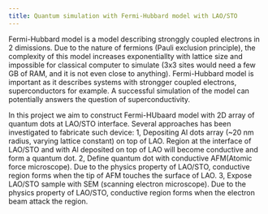 ```yaml
---
title: Quantum simulation with Fermi-Hubbard model with LAO/STO
---
```


Fermi-Hubbard model is a model describing stronggly coupled electrons in 2 dimissions. Due to the nature of fermions (Pauli exclusion principle), the complexity of this model increases exponentiallty with lattice size and impossible for classical computer to simulate (3x3 sites would need a few GB of RAM, and it is not even close to anything). Fermi-Hubbard model is important as it describes systems with strongger coupled electrons, superconductors for example. A successful simulation of the model can potentially answers the question of superconductivity.

In this project we aim to construct Fermi-HUbaard model with 2D array of quantum dots at LAO/STO interface. Several approaches has been investigated to fabricate such device:
1, Depositing Al dots array (~20 nm radius, varying lattice constant) on top of LAO. Region at the interface of LAO/STO and with Al deposited on top of LAO will become conductive and form a quantum dot.
2, Define quantum dot with conductive AFM(Atomic force microscope). Due to the physics property of LAO/STO, conductive region forms when the tip of AFM touches the surface of LAO.
3, Expose LAO/STO sample with SEM (scanning electron microscope). Due to the physics property of LAO/STO, conductive region forms when the electron beam attack the region.
